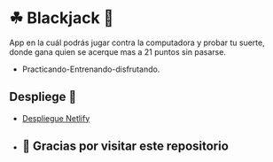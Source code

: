 # ☘ Blackjack 💸

App en la cuál podrás jugar contra la computadora y probar tu suerte, donde gana quien se acerque mas a 21 puntos sin pasarse.
* Practicando-Entrenando-disfrutando.

## Despliege 🚀

* [Despliegue Netlify](https://grand-babka-48e26c.netlify.app/)

* ## 👋 Gracias por visitar este repositorio
